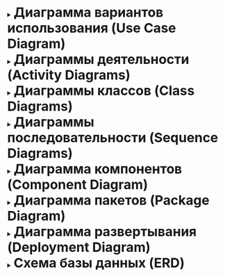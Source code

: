 <details>
<summary><strong style="font-size: 30px;">Диаграмма вариантов использования (Use Case Diagram)</strong></summary>
Диаграмма вариантов использования представляет собой визуальное представление взаимодействия между пользователями (акторами) и системой. Она помогает определить основные функции, которые система должна предоставлять, а также показывает, как пользователи будут взаимодействовать с этими функциями. В данной диаграмме мы рассматриваем два типа пользователей: обычные пользователи и администраторы.
<details>
<summary>код puml</summary>

```
@startuml
actor Пользователь
actor Администратор

Пользователь --> (Просмотр рек и озер)
Пользователь --> (Поиск информации)
Пользователь --> (Комментирование постов)
Администратор --> (Управление постами)
Администратор --> (Модерация комментариев)

(Просмотр рек и озер) --> (Поиск информации)
@enduml
```

</details>

<details>
<summary>фотографии puml</summary>

Основные элементы диаграммы:
- Акторы: представляют пользователей системы. В нашем случае это "Пользователь" и "Администратор".
- Варианты использования: представляют функции системы, такие как "Просмотр рек и озер", "Поиск информации", "Комментирование постов", "Управление постами" и "Модерация комментариев".
- Связи: показывают, какие акторы взаимодействуют с какими вариантами использования.

![替代文本](out/lab3/project14-1965823945.wiki/puml/task02/Use%20Case%20Diagram/Use%20Case%20Diagram.png)

</details>

</details>




<details>
<summary><strong style="font-size: 30px;">Диаграммы деятельности (Activity Diagrams)</strong></summary>
Диаграммы деятельности представляют собой визуальное отображение последовательности действий, выполняемых пользователем или системой. Они помогают понять рабочие процессы и логику выполнения задач в системе.
<details>
<summary>код puml</summary>

```
@startuml
start
:Пользователь заходит на блог;
:Пользователь выбирает реку или озеро;
if (Доступна ли информация?) then (да)
  :Отобразить информацию;
else (нет)
  :Показать "Информация недоступна";
endif
stop
@enduml
```
```
@startuml
start
:Администратор входит в систему;
:Администратор выбирает "Управление постами";
:Администратор добавляет новый пост;
:Администратор сохраняет пост;
stop
@enduml
```

</details>

<details>
<summary>фотографии puml</summary>

![替代文本](out/lab3/project14-1965823945.wiki/puml/task02/Activity%20Diagram/Activity%20Diagram.png)
![替代文本](out/lab3/project14-1965823945.wiki/puml/task02/Activity%20Diagram/Activity%20Diagram-1.png)

</details>

</details>



<details>
<summary><strong style="font-size: 30px;">Диаграммы классов (Class Diagrams)</strong></summary>
Диаграммы классов представляют собой статическое отображение структуры системы, показывая классы, их атрибуты и методы, а также отношения между классами. Они помогают разработчикам понять, как различные компоненты системы взаимодействуют друг с другом.
<details>
<summary>код puml</summary>

```
@startuml
class Пользователь {
  +String имя
  +String email
  +войти()
  +выйти()
}

class Пост {
  +String заголовок
  +String содержание
  +Date датаСоздания
  +добавитьКомментарий()
}

class Комментарий {
  +String текст
  +Date датаПубликации
}

Пользователь "1" -- "0..*" Пост : создает >
Пост "1" -- "0..*" Комментарий : содержит >
@enduml
```
```
@startuml
class Озеро {
  +String название
  +double площадь
  +double глубина
  +получитьДетали()
}

class Река {
  +String название
  +double длина
  +String источник
  +String устье
  +получитьДетали()
}

Озеро "1" -- "0..*" Река : питается >
@enduml
```
```
@startuml
class ПрофильПользователя {
  +String имяПользователя
  +String пароль
  +String биография
  +обновитьПрофиль()
}

class ПрофильАдминистратора {
  +String имяАдминистратора
  +String emailАдминистратора
  +управлятьПользователями()
}

ПрофильПользователя <|-- ПрофильАдминистратора
@enduml
```
```
@startuml
class Тег {
  +String название
  +добавитьТег()
}

class Пост {
  +String заголовок
  +String содержание
  +добавитьТег()
}

Пост "0..*" -- "0..*" Тег : помечен >
@enduml
```
```
@startuml
class Уведомление {
  +String сообщение
  +Date дата
  +отправитьУведомление()
}

class Пользователь {
  +String имя
  +String email
  +получитьУведомление()
}

Пользователь "1" -- "0..*" Уведомление : получает >
@enduml
```

</details>

<details>
<summary>фотографии puml</summary>

Основные элементы диаграммы:
- Классы: представляют собой сущности системы с определенными атрибутами и методами.
- Атрибуты: характеристики классов, которые хранят данные.
- Методы: функции, которые определяют поведение классов.
- Связи: показывают отношения между классами, такие как ассоциации, агрегации и композиции.

![替代文本](out/lab3/project14-1965823945.wiki/puml/task02/Class%20Diagram/Class%20Diagram.png)
![替代文本](out/lab3/project14-1965823945.wiki/puml/task02/Class%20Diagram/Class%20Diagram-1.png)
![替代文本](out/lab3/project14-1965823945.wiki/puml/task02/Class%20Diagram/Class%20Diagram-2.png)
![替代文本](out/lab3/project14-1965823945.wiki/puml/task02/Class%20Diagram/Class%20Diagram-3.png)
![替代文本](out/lab3/project14-1965823945.wiki/puml/task02/Class%20Diagram/Class%20Diagram-4.png)
</details>

</details>




<details>
<summary><strong style="font-size: 30px;">Диаграммы последовательности (Sequence Diagrams)</strong></summary>
Диаграммы последовательности представляют собой визуальное отображение взаимодействия между объектами в системе в определенной последовательности. Они помогают понять, как объекты взаимодействуют друг с другом во времени, а также порядок вызовов методов и передачу сообщений.
<details>
<summary>код puml</summary>

```
@startuml
Пользователь -> Блог : Просмотр информации о реке
Блог -> БазаДанных : Запрос данных о реке
БазаДанных --> Блог : Возврат данных о реке
Блог --> Пользователь : Отображение информации о реке
@enduml
```
```
@startuml
Администратор -> Блог : Войти в систему
Блог -> БазаДанных : Аутентификация администратора
БазаДанных --> Блог : Возврат успеха
Блог --> Администратор : Показать панель администратора
@enduml
```
```
@startuml
Пользователь -> Блог : Оставить комментарий
Блог -> БазаДанных : Сохранить комментарий
БазаДанных --> Блог : Подтверждение сохранения
Блог --> Пользователь : Показать подтверждение
@enduml
```
```
@startuml
Администратор -> Блог : Создать новый пост
Блог -> БазаДанных : Сохранить пост
БазаДанных --> Блог : Подтверждение сохранения
Блог --> Администратор : Показать подтверждение поста
@enduml
```
```
@startuml
Пользователь -> Блог : Поиск реки
Блог -> БазаДанных : Запрос данных о реке
БазаДанных --> Блог : Возврат данных о реке
Блог --> Пользователь : Отображение результатов поиска
@enduml
```

</details>

<details>
<summary>фотографии puml</summary>

Основные элементы диаграммы:
- Объекты: представляют собой сущности, участвующие во взаимодействии.
- Сообщения: показывают, как объекты обмениваются данными и вызывают методы друг у друга.
- Временная линия: отображает порядок выполнения действий во времени, где вертикальная ось представляет время, а горизонтальная ось — объекты.
- Активные участники: обозначают, когда объект активен и выполняет действия.

![替代文本](out/lab3/project14-1965823945.wiki/puml/task02/Sequence%20Diagram/Sequence%20Diagram.png)
![替代文本](out/lab3/project14-1965823945.wiki/puml/task02/Sequence%20Diagram/Sequence%20Diagram-1.png)
![替代文本](out/lab3/project14-1965823945.wiki/puml/task02/Sequence%20Diagram/Sequence%20Diagram-2.png)
![替代文本](out/lab3/project14-1965823945.wiki/puml/task02/Sequence%20Diagram/Sequence%20Diagram-3.png)
![替代文本](out/lab3/project14-1965823945.wiki/puml/task02/Sequence%20Diagram/Sequence%20Diagram-4.png)

</details>

</details>








<details>
<summary><strong style="font-size: 30px;">Диаграмма компонентов (Component Diagram)</strong></summary>
Диаграмма компонентов представляет собой визуальное отображение структуры системы на уровне компонентов. Она показывает, как различные компоненты системы взаимодействуют друг с другом и какие интерфейсы они используют. Компоненты могут представлять собой модули, библиотеки или другие части системы, которые могут быть независимыми и заменяемыми.
<details>
<summary>код puml</summary>

```
@startuml
package "Система блога" {
  [Веб-интерфейс] --> [Сервер приложений]
  [Сервер приложений] --> [База данных]
  [Сервер приложений] --> [Внешний API]
}
@enduml
```

</details>

<details>
<summary>фотографии puml</summary>

Основные элементы диаграммы:
- Компоненты: представляют собой основные части системы, которые выполняют определенные функции.
- Интерфейсы: определяют точки взаимодействия между компонентами, позволяя им обмениваться данными и вызывать функции друг друга.
- Связи: показывают, как компоненты связаны друг с другом и как они взаимодействуют через интерфейсы.

![替代文本](out/lab3/project14-1965823945.wiki/puml/task02/Component%20Diagrams/Component%20Diagrams.png)

</details>

</details>





<details>
<summary><strong style="font-size: 30px;">Диаграмма пакетов (Package Diagram)</strong></summary>
Диаграмма пакетов представляет собой визуальное отображение структуры системы на уровне пакетов. Она помогает организовать классы и другие элементы системы в логические группы (пакеты), что упрощает управление сложностью системы и улучшает ее модульность.
<details>
<summary>код puml</summary>

```
@startuml
package "Управление пользователями" {
  [Пользователь]
  [Администратор]
}

package "Управление контентом" {
  [Пост]
  [Комментарий]
}
@enduml
```

</details>

<details>
<summary>фотографии puml</summary>

Основные элементы диаграммы:
- Пакеты: представляют собой группы классов и других элементов, которые имеют общую функциональность или предназначение.
- Зависимости: показывают, как пакеты зависят друг от друга, указывая на то, какие пакеты используют другие пакеты.
- Элементы: могут включать классы, интерфейсы и другие диаграммы, которые находятся внутри пакетов.

![替代文本](out/lab3/project14-1965823945.wiki/puml/task02/Package%20Diagram/Package%20Diagram.png)

</details>

</details>





<details>
<summary><strong style="font-size: 30px;">Диаграмма развертывания (Deployment Diagram)</strong></summary>
Диаграмма развертывания представляет собой визуальное отображение физической архитектуры системы. Она показывает, как программные компоненты разворачиваются на аппаратных узлах, а также их взаимодействие. Эта диаграмма помогает понять, как система будет работать в реальной среде, включая серверы, устройства и сети.
<details>
<summary>код puml</summary>

```
@startuml
node "Веб-сервер" {
  artifact "Приложение блога" as app
}

node "Сервер базы данных" {
  database "База данных блога" as db
}

app --> db : подключается к
@enduml
```

</details>

<details>
<summary>фотографии puml</summary>

Основные элементы диаграммы:
- Узлы: представляют собой физические устройства или серверы, на которых разворачиваются программные компоненты.
- Артефакты: представляют собой программные компоненты, такие как приложения, библиотеки или базы данных, которые размещаются на узлах.
- Связи: показывают, как узлы взаимодействуют друг с другом, включая сетевые соединения и протоколы.

![替代文本](out/lab3/project14-1965823945.wiki/puml/task02/Deployment%20Diagram/Deployment%20Diagram.png)
</details>

</details>










<details>
<summary><strong style="font-size: 30px;">Схема базы данных (ERD)</strong></summary>
Схема базы данных, или диаграмма «сущность-связь» (ERD), представляет собой визуальное отображение структуры базы данных. Она показывает сущности, их атрибуты и связи между ними. Эта диаграмма помогает разработчикам и архитекторам баз данных понять, как данные организованы и как они взаимодействуют друг с другом.
<details>
<summary>код puml</summary>

```
@startuml
entity "Пользователь" {
  +user_id : int
  +имя : string
  +email : string
}

entity "Пост" {
  +post_id : int
  +заголовок : string
  +содержание : string
  +user_id : int
}

entity "Комментарий" {
  +comment_id : int
  +текст : string
  +post_id : int
  +user_id : int
}

Пользователь ||--o{ Пост : создает
Пост ||--o{ Комментарий : содержит
@enduml
```

</details>

<details>
<summary>фотографии puml</summary>

Основные элементы диаграммы:
- Сущности: представляют собой объекты или концепции, которые имеют значение в контексте базы данных (например, Пользователь, Пост, Комментарий).
- Атрибуты: характеристики сущностей, которые хранят данные (например, имя, email, содержание).
- Связи: показывают, как сущности связаны друг с другом, включая типы отношений (один к одному, один ко многим, многие ко многим).

![替代文本](out/lab3/project14-1965823945.wiki/puml/task02/ERD/ERD.png)
</details>

</details>